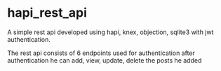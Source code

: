 # hapi_rest_api

A simple rest api developed using hapi, knex, objection, sqlite3 with jwt authentication.

The rest api consists of 6 endpoints used for authentication after authentication he can add, view, update, delete the posts he added
